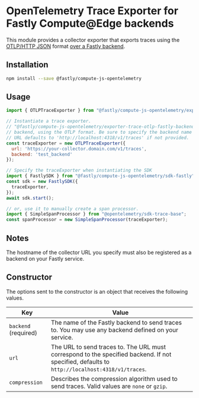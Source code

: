 # OpenTelemetry Trace Exporter for Fastly Compute@Edge backends

This module provides a collector exporter that exports traces using the
[OTLP/HTTP JSON](https://github.com/open-telemetry/opentelemetry-specification/blob/main/specification/protocol/otlp.md#otlphttp) format
[over a Fastly backend](https://developer.fastly.com/learning/compute/javascript/#communicating-with-backend-servers-and-the-fastly-cache).

## Installation

```bash
npm install --save @fastly/compute-js-opentelemetry
```

## Usage

```javascript
import { OTLPTraceExporter } from "@fastly/compute-js-opentelemetry/exporter-trace-otlp-fastly-backend";

// Instantiate a trace exporter.
// "@fastly/compute-js-opentelemetry/exporter-trace-otlp-fastly-backend" sends trace data to the named
// backend, using the OTLP format. Be sure to specify the backend name in addition to the URL.
// URL defaults to 'http://localhost:4318/v1/traces' if not provided.
const traceExporter = new OTLPTraceExporter({
  url: 'https://your-collector.domain.com/v1/traces',
  backend: 'test_backend'
});

// Specify the traceExporter when instantiating the SDK
import { FastlySDK } from "@fastly/compute-js-opentelemetry/sdk-fastly";
const sdk = new FastlySDK({
  traceExporter,
});
await sdk.start();

// or, use it to manually create a span processor.
import { SimpleSpanProcessor } from "@opentelemetry/sdk-trace-base";
const spanProcessor = new SimpleSpanProcessor(traceExporter);
```

## Notes

The hostname of the collector URL you specify must also be registered as a backend on your Fastly service.

## Constructor

The options sent to the constructor is an object that receives the following values.

| Key                  | Value                                                                                                                                         |
|----------------------|-----------------------------------------------------------------------------------------------------------------------------------------------|
| `backend` (required) | The name of the Fastly backend to send traces to. You may use any backend defined on your service.                                            |
| `url`                | The URL to send traces to. The URL must correspond to the specified backend. If not specified, defaults to `http://localhost:4318/v1/traces`. |
| `compression`        | Describes the compression algorithm used to send traces. Valid values are `none` or `gzip`.                                                   | 
